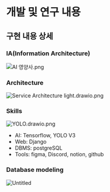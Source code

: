 # 개발 및 연구 내용

## 구현 내용 상세

### IA(Information Architecture)

![AI 영양사.png](https://prod-files-secure.s3.us-west-2.amazonaws.com/f3ac3ea8-8724-4b63-8fa1-7ce6b64386b3/842a5638-d01a-4781-b9e8-8c197283426f/AI_%E1%84%8B%E1%85%A7%E1%86%BC%E1%84%8B%E1%85%A3%E1%86%BC%E1%84%89%E1%85%A1.png)

### Architecture

![Service Architecture light.drawio.png](https://prod-files-secure.s3.us-west-2.amazonaws.com/f3ac3ea8-8724-4b63-8fa1-7ce6b64386b3/d9d784a2-429b-40f5-b6ff-0aa60fbae06a/Service_Architecture_light.drawio.png)

### Skills

![YOLO.drawio.png](https://prod-files-secure.s3.us-west-2.amazonaws.com/f3ac3ea8-8724-4b63-8fa1-7ce6b64386b3/2ab28e49-13b3-4fea-b8c2-f826bb706a42/YOLO.drawio.png)

- AI: Tensorflow, YOLO V3
- Web: Django
- DBMS: postgreSQL
- Tools: figma, Discord, notion, github

### Database modeling

![Untitled](https://prod-files-secure.s3.us-west-2.amazonaws.com/f3ac3ea8-8724-4b63-8fa1-7ce6b64386b3/ca01a319-0478-49f6-9254-3ae670047a06/Untitled.png)
